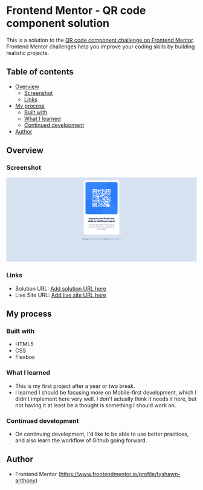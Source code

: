 # Frontend Mentor - QR code component solution

This is a solution to the [QR code component challenge on Frontend Mentor](https://www.frontendmentor.io/challenges/qr-code-component-iux_sIO_H). Frontend Mentor challenges help you improve your coding skills by building realistic projects.

## Table of contents

- [Overview](#overview)
  - [Screenshot](#screenshot)
  - [Links](#links)
- [My process](#my-process)
  - [Built with](#built-with)
  - [What I learned](#what-i-learned)
  - [Continued development](#continued-development)
- [Author](#author)

## Overview

### Screenshot

![](images/project-screenshot.png)

### Links

- Solution URL: [Add solution URL here](https://your-solution-url.com)
- Live Site URL: [Add live site URL here](https://qr-code-component-challenge-tyshawn-anthonys-projects.vercel.app/)

## My process

### Built with

- HTML5
- CSS
- Flexbox

### What I learned

- This is my first project after a year or two break.
- I learned I should be focusing more on Mobile-first development, which I didn't implement here very well. I don't actually think it needs it here, but not having it at least be a thought is something I should work on.

### Continued development

- On continuing development, I'd like to be able to use better practices, and also learn the workflow of Github going forward.

## Author

- Frontend Mentor (https://www.frontendmentor.io/profile/tyshawn-anthony)
